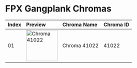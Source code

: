 # FPX Gangplank Chromas

| Index | Preview | Chroma Name | Chroma ID |
|:---|:---|:---|:---|
| 01 | <img src='https://raw.communitydragon.org/latest/plugins/rcp-be-lol-game-data/global/default/v1/champion-chroma-images/41/41022.png' alt='Chroma 41022' width='100'> | Chroma 41022 | 41022 |
